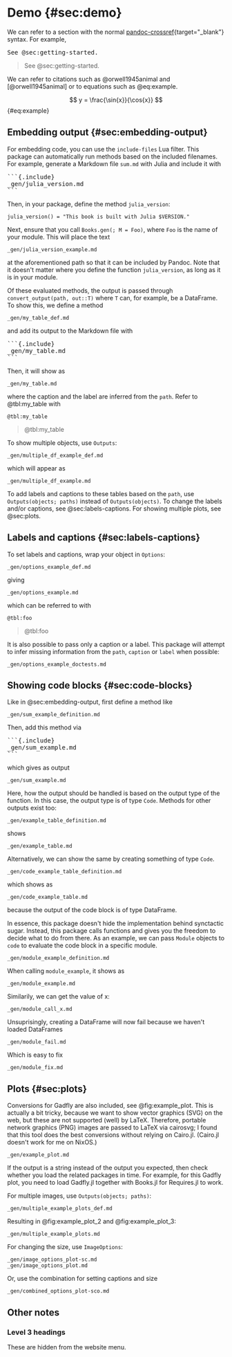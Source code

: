 # Demo {#sec:demo}

We can refer to a section with the normal [pandoc-crossref](https://lierdakil.github.io/pandoc-crossref/){target="_blank"} syntax.
For example,

<pre>
See @sec:getting-started.
</pre>

> See @sec:getting-started.

We can refer to citations such as @orwell1945animal and [@orwell1945animal] or to equations such as @eq:example.

$$ y = \frac{\sin{x}}{\cos{x}} $$ {#eq:example}

## Embedding output {#sec:embedding-output}

For embedding code, you can use the `include-files` Lua filter.
This package can automatically run methods based on the included filenames.
For example, generate a Markdown file `sum.md` with Julia and include it with

<pre>
```{.include}
_gen/julia_version.md
```
</pre>

Then, in your package, define the method `julia_version`:
```
julia_version() = "This book is built with Julia $VERSION."
```

Next, ensure that you call `Books.gen(; M = Foo)`, where `Foo` is the name of your module.
This will place the text

```{.include}
_gen/julia_version_example.md
```

at the aforementioned path so that it can be included by Pandoc.
Note that it doesn't matter where you define the function `julia_version`, as long as it is in your module.

Of these evaluated methods, the output is passed through `convert_output(path, out::T)` where `T` can, for example, be a DataFrame.
To show this, we define a method

```{.include}
_gen/my_table_def.md
```

and add its output to the Markdown file with

<pre>
```{.include}
_gen/my_table.md
```
</pre>

Then, it will show as

```{.include}
_gen/my_table.md
```

where the caption and the label are inferred from the `path`.
Refer to @tbl:my_table with
```
@tbl:my_table
```

> @tbl:my_table

To show multiple objects, use `Outputs`:

```{.include}
_gen/multiple_df_example_def.md
```

which will appear as

```{.include}
_gen/multiple_df_example.md
```

To add labels and captions to these tables based on the `path`, use `Outputs(objects; paths)` instead of `Outputs(objects)`.
To change the labels and/or captions, see @sec:labels-captions.
For showing multiple plots, see @sec:plots.

## Labels and captions {#sec:labels-captions}

To set labels and captions, wrap your object in `Options`:

```{.include}
_gen/options_example_def.md
```

giving

```{.include}
_gen/options_example.md
```
which can be referred to with
```
@tbl:foo
```
> @tbl:foo

It is also possible to pass only a caption or a label.
This package will attempt to infer missing information from the `path`, `caption` or `label` when possible:

```{.include}
_gen/options_example_doctests.md
```

## Showing code blocks {#sec:code-blocks}

Like in @sec:embedding-output, first define a method like

```{.include}
_gen/sum_example_definition.md
```

Then, add this method via

<pre>
```{.include}
_gen/sum_example.md
```
</pre>

which gives as output

```{.include}
_gen/sum_example.md
```

Here, how the output should be handled is based on the output type of the function.
In this case, the output type is of type `Code`.
Methods for other outputs exist too:

```{.include}
_gen/example_table_definition.md
```

shows

```{.include}
_gen/example_table.md
```

Alternatively, we can show the same by creating something of type `Code`.

```{.include}
_gen/code_example_table_definition.md
```

which shows as

```{.include}
_gen/code_example_table.md
```

because the output of the code block is of type DataFrame.

In essence, this package doesn't hide the implementation behind synctactic sugar.
Instead, this package calls functions and gives you the freedom to decide what to do from there.
As an example, we can pass `Module` objects to `code` to evaluate the code block in a specific module.

```{.include}
_gen/module_example_definition.md
```

When calling `module_example`, it shows as

```{.include}
_gen/module_example.md
```

Similarily, we can get the value of x:

```{.include}
_gen/module_call_x.md
```

Unsuprisingly, creating a DataFrame will now fail because we haven't loaded DataFrames

```{.include}
_gen/module_fail.md
```

Which is easy to fix

```{.include}
_gen/module_fix.md
```

## Plots {#sec:plots}

Conversions for Gadfly are also included, see @fig:example_plot.
This is actually a bit tricky, because we want to show vector graphics (SVG) on the web, but these are not supported (well) by LaTeX.
Therefore, portable network graphics (PNG) images are passed to LaTeX via cairosvg;
I found that this tool does the best conversions without relying on Cairo.jl.
(Cairo.jl doesn't work for me on NixOS.)

```{.include}
_gen/example_plot.md
```

If the output is a string instead of the output you expected, then check whether you load the related packages in time.
For example, for this Gadfly plot, you need to load Gadfly.jl together with Books.jl for Requires.jl to work.

For multiple images, use `Outputs(objects; paths)`:

```{.include}
_gen/multiple_example_plots_def.md
```

Resulting in @fig:example_plot_2 and @fig:example_plot_3:

```{.include}
_gen/multiple_example_plots.md
```

For changing the size, use `ImageOptions`:

```{.include}
_gen/image_options_plot-sc.md
_gen/image_options_plot.md
```

Or, use the combination for setting captions and size

```{.include}
_gen/combined_options_plot-sco.md
```

## Other notes

### Level 3 headings

These are hidden from the website menu.
